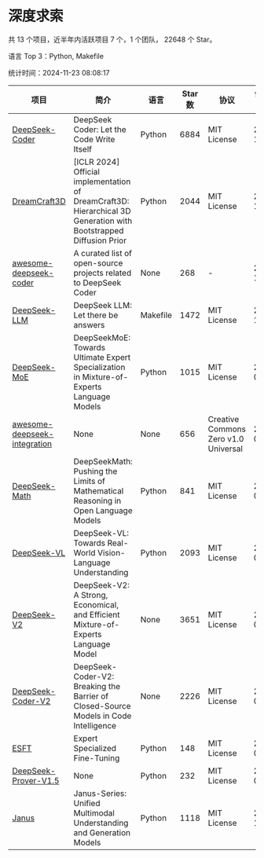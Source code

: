 # 深度求索

共 13 个项目，近半年内活跃项目 7 个，1 个团队， 22648 个 Star。

语言 Top 3：Python, Makefile

统计时间：2024-11-23 08:08:17

| 项目 | 简介 | 语言 | Star 数 | 协议 | 创建时间 | 最后更新时间 | 最后提交时间 |
| --- | --- | --- | --- | --- | --- | --- | --- |
| [DeepSeek-Coder](https://github.com/deepseek-ai/DeepSeek-Coder) | DeepSeek Coder: Let the Code Write Itself | Python | 6884 | MIT License | 2023-10-20 | 2024-11-23 | 2024-05-21 |
| [DreamCraft3D](https://github.com/deepseek-ai/DreamCraft3D) | [ICLR 2024] Official implementation of DreamCraft3D: Hierarchical 3D Generation with Bootstrapped Diffusion Prior | Python | 2044 | MIT License | 2023-10-23 | 2024-11-23 | 2024-08-21 |
| [awesome-deepseek-coder](https://github.com/deepseek-ai/awesome-deepseek-coder) | A curated list of open-source projects related to DeepSeek Coder | None | 268 | - | 2023-11-06 | 2024-11-18 | 2024-04-03 |
| [DeepSeek-LLM](https://github.com/deepseek-ai/DeepSeek-LLM) | DeepSeek LLM: Let there be answers | Makefile | 1472 | MIT License | 2023-11-29 | 2024-11-23 | 2024-02-04 |
| [DeepSeek-MoE](https://github.com/deepseek-ai/DeepSeek-MoE) | DeepSeekMoE: Towards Ultimate Expert Specialization in Mixture-of-Experts Language Models | Python | 1015 | MIT License | 2024-01-02 | 2024-11-22 | 2024-01-16 |
| [awesome-deepseek-integration](https://github.com/deepseek-ai/awesome-deepseek-integration) | None | None | 656 | Creative Commons Zero v1.0 Universal | 2024-01-11 | 2024-11-23 | 2024-10-31 |
| [DeepSeek-Math](https://github.com/deepseek-ai/DeepSeek-Math) | DeepSeekMath: Pushing the Limits of Mathematical Reasoning in Open Language Models | Python | 841 | MIT License | 2024-02-05 | 2024-11-23 | 2024-04-15 |
| [DeepSeek-VL](https://github.com/deepseek-ai/DeepSeek-VL) | DeepSeek-VL: Towards Real-World Vision-Language Understanding | Python | 2093 | MIT License | 2024-03-07 | 2024-11-23 | 2024-04-24 |
| [DeepSeek-V2](https://github.com/deepseek-ai/DeepSeek-V2) | DeepSeek-V2: A Strong, Economical, and Efficient Mixture-of-Experts Language Model | None | 3651 | MIT License | 2024-04-22 | 2024-11-23 | 2024-09-25 |
| [DeepSeek-Coder-V2](https://github.com/deepseek-ai/DeepSeek-Coder-V2) | DeepSeek-Coder-V2: Breaking the Barrier of Closed-Source Models in Code Intelligence | None | 2226 | MIT License | 2024-06-14 | 2024-11-23 | 2024-09-24 |
| [ESFT](https://github.com/deepseek-ai/ESFT) | Expert Specialized Fine-Tuning | Python | 148 | MIT License | 2024-07-04 | 2024-11-22 | 2024-09-22 |
| [DeepSeek-Prover-V1.5](https://github.com/deepseek-ai/DeepSeek-Prover-V1.5) | None | Python | 232 | MIT License | 2024-08-15 | 2024-11-22 | 2024-08-16 |
| [Janus](https://github.com/deepseek-ai/Janus) | Janus-Series: Unified Multimodal Understanding and Generation Models | Python | 1118 | MIT License | 2024-10-18 | 2024-11-23 | 2024-11-13 |
